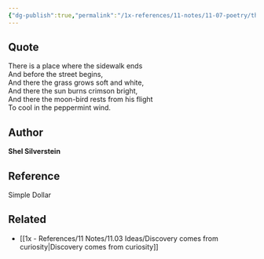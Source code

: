 ```yaml
---
{"dg-publish":true,"permalink":"/1x-references/11-notes/11-07-poetry/there-is-a-place-where-the-sidewalk-ends-shel-silverstein/","title":"There is a place where the sidewalk ends - Shel Silverstein","created":"2024-02-14T20:18:17.923+03:00","updated":"2024-02-14T20:18:17.923+03:00"}
---
```



## Quote
There is a place where the sidewalk ends  
And before the street begins,  
And there the grass grows soft and white,  
And there the sun burns crimson bright,  
And there the moon-bird rests from his flight  
To cool in the peppermint wind.

## Author
**Shel Silverstein**

## Reference
Simple Dollar

## Related
- [[1x - References/11 Notes/11.03 Ideas/Discovery comes from curiosity\|Discovery comes from curiosity]]